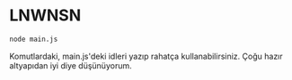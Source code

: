 # LNWNSN



```sh
node main.js
```

Komutlardaki, main.js'deki idleri yazıp rahatça kullanabilirsiniz. Çoğu hazır altyapıdan iyi diye düşünüyorum.

